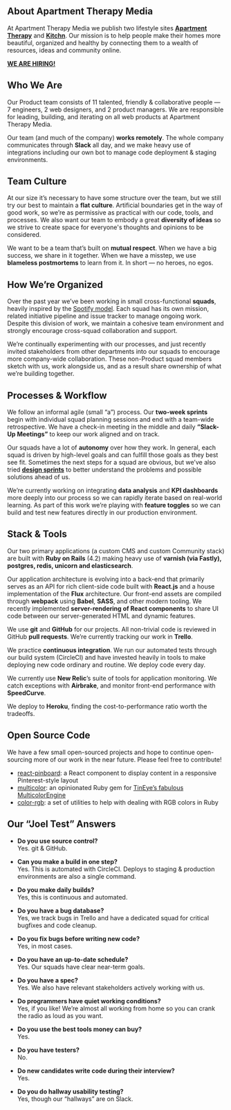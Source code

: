 ## About Apartment Therapy Media

At Apartment Therapy Media we publish two lifestyle sites [**Apartment Therapy**](http://ApartmentTherapy.com) and [**Kitchn**](http://TheKitchn.com). Our mission is to help people make their homes more beautiful, organized and healthy by connecting them to a wealth of resources, ideas and community online.

[**WE ARE HIRING!**](http://www.apartmenttherapy.com/jobs)

## Who We Are

Our Product team consists of 11 talented, friendly & collaborative people — 7 engineers, 2 web designers, and 2 product managers. We are responsible for leading, building, and iterating on all web products at Apartment Therapy Media.

Our team (and much of the company) **works remotely**. The whole company communicates through **Slack** all day, and we make heavy use of integrations including our own bot to manage code deployment & staging environments.

## Team Culture

At our size it’s necessary to have some structure over the team, but we still try our best to maintain a **flat culture**. Artificial boundaries get in the way of good work, so we’re as permissive as practical with our code, tools, and processes. We also want our team to embody a great **diversity of ideas** so we strive to create space for everyone's thoughts and opinions to be considered.

We want to be a team that’s built on **mutual respect**. When we have a big success, we share in it together. When we have a misstep, we use **blameless postmortems** to learn from it. In short — no heroes, no egos.

## How We’re Organized

Over the past year we’ve been working in small cross-functional **squads**, heavily inspired by the [Spotify model](https://labs.spotify.com/2014/03/27/spotify-engineering-culture-part-1/). Each squad has its own mission, related initiative pipeline and issue tracker to manage ongoing work. Despite this division of work, we maintain a cohesive team environment and strongly encourage cross-squad collaboration and support.

We’re continually experimenting with our processes, and just recently invited stakeholders from other departments into our squads to encourage more company-wide collaboration. These non-Product squad members sketch with us, work alongside us, and as a result share ownership of what we’re building together.

## Processes & Workflow

We follow an informal agile (small “a”) process. Our **two-week sprints** begin with individual squad planning sessions and end with a team-wide retrospective. We have a check-in meeting in the middle and daily **“Slack-Up Meetings”** to keep our work aligned and on track.

Our squads have a lot of **autonomy** over how they work. In general, each squad is driven by high-level goals and can fulfill those goals as they best see fit. Sometimes the next steps for a squad are obvious, but we’ve also tried [**design sprints**](http://www.gv.com/sprint/) to better understand the problems and possible solutions ahead of us.

We’re currently working on integrating **data analysis** and **KPI dashboards** more deeply into our process so we can rapidly iterate based on real-world learning. As part of this work we’re playing with **feature toggles** so we can build and test new features directly in our production environment.

## Stack & Tools

Our two primary applications (a custom CMS and custom Community stack) are built with **Ruby on Rails** (4.2) making heavy use of **varnish (via Fastly), postgres, redis, unicorn and elasticsearch**.

Our application architecture is evolving into a back-end that primarily serves as an API for rich client-side code built with **React.js** and a house implementation of the **Flux** architecture. Our front-end assets are compiled through **webpack** using **Babel**, **SASS**, and other modern tooling. We recently implemented **server-rendering of React components** to share UI code between our server-generated HTML and dynamic features.

We use **git** and **GitHub** for our projects. All non-trivial code is reviewed in GitHub **pull requests**. We’re currently tracking our work in **Trello**.

We practice **continuous integration**. We run our automated tests through our build system (CircleCI) and have invested heavily in tools to make deploying new code ordinary and routine. We deploy code every day.

We currently use **New Relic**’s suite of tools for application monitoring. We catch exceptions with **Airbrake**, and monitor front-end performance with **SpeedCurve**.

We deploy to **Heroku**, finding the cost-to-performance ratio worth the tradeoffs.

## Open Source Code

We have a few small open-sourced projects and hope to continue open-sourcing more of our work in the near future. Please feel free to contribute!

* [react-pinboard](https://github.com/apartmenttherapy/react-pinboard): a React component to display content in a responsive Pinterest-style layout
* [multicolor](https://github.com/apartmenttherapy/multicolor): an opinionated Ruby gem for [TinEye’s fabulous MulticolorEngine](http://services.tineye.com/MulticolorEngine)
* [color-rgb](https://github.com/apartmenttherapy/color-rgb): a set of utilities to help with dealing with RGB colors in Ruby

## Our “Joel Test” Answers

* **Do you use source control?**  
  Yes. git & GitHub.

* **Can you make a build in one step?**  
  Yes. This is automated with CircleCI. Deploys to staging & production environments are also a single command.

* **Do you make daily builds?**  
  Yes, this is continuous and automated.

* **Do you have a bug database?**  
  Yes, we track bugs in Trello and have a dedicated squad for critical bugfixes and code cleanup.

* **Do you fix bugs before writing new code?**  
  Yes, in most cases.

* **Do you have an up-to-date schedule?**  
  Yes. Our squads have clear near-term goals.

* **Do you have a spec?**  
  Yes. We also have relevant stakeholders actively working with us.

* **Do programmers have quiet working conditions?**  
  Yes, if you like! We’re almost all working from home so you can crank the radio as loud as you want.

* **Do you use the best tools money can buy?**  
  Yes.

* **Do you have testers?**  
  No.

* **Do new candidates write code during their interview?**  
  Yes.

* **Do you do hallway usability testing?**  
  Yes, though our “hallways” are on Slack.
